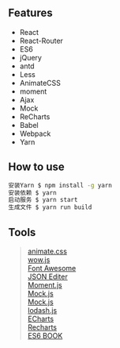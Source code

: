 ## Features
- React
- React-Router
- ES6
- jQuery
- antd
- Less
- AnimateCSS
- moment
- Ajax
- Mock
- ReCharts
- Babel
- Webpack
- Yarn

## How to use

```sh
安装Yarn $ npm install -g yarn
安装依赖 $ yarn
启动服务 $ yarn start
生成文件 $ yarn run build
```

## Tools
> [animate.css](https://daneden.github.io/animate.css)  
> [wow.js](http://mynameismatthieu.com/WOW/index.html)  
> [Font Awesome](http://fontawesome.io/)  
> [JSON Editer](http://www.qqe2.com/)  
> [Moment.js ](http://momentjs.com/)  
> [Mock.js](http://mockjs.com/examples.html)  
> [Mock.js](https://segmentfault.com/a/1190000003087224)  
> [lodash.js](http://lodashjs.com/)  
> [ECharts](http://echarts.baidu.com/)  
> [Recharts](http://recharts.org/)  
> [ES6 BOOK](http://es6.ruanyifeng.com/)  
